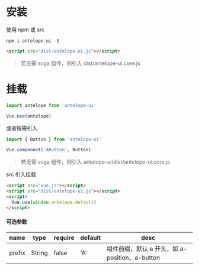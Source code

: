 # 安装

使用 npm 或 src

```npm
npm i antelope-ui -S
```

```html
<script src="dist/antelope-ui.js"></script>
```

> 若无需 svga 组件，则引入 dist/antelope-ui.core.js

# 挂载

```js
import antelope from 'antelope-ui'

Vue.use(antelope)
```

或者按需引入

```js
import { Button } from 'antelope-ui'

Vue.component('AButton', Button)
```

> 若无需 svga 组件，则引入 antelope-ui/dist/antelope-ui.core.js

src 引入挂载

```html
<script src="vue.js"></script>
<script src="dist/antelope-ui.js"></script>
<script>
  Vue.use(window.antelope.default)
</script>
```

#### 可选参数

| name   | type   | require | default | desc                                           |
| ------ | ------ | ------- | ------- | ---------------------------------------------- |
| prefix | String | false   | 'A'     | 组件前缀，默认 a 开头，如 a-position、a-button |
